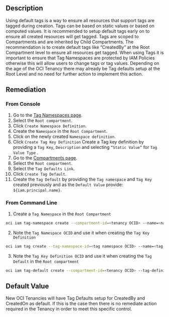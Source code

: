 ## Description

Using default tags is a way to ensure all resources that support tags are tagged during creation. Tags can be based on static values or based on computed values. It is recommended to setup default tags early on to ensure all created resources will get tagged. Tags are scoped to Compartments and are inherited by Child Compartments. The recommendation is to create default tags like “CreatedBy” at the Root Compartment level to ensure all resources get tagged. When using Tags it is important to ensure that Tag Namespaces are protected by IAM Policies otherwise this will allow users to change tags or tag values. Depending on the age of the OCI Tenancy there may already be Tag defaults setup at the Root Level and no need for further action to implement this action.

## Remediation

### From Console

1. Go to the [Tag Namespaces page](https://console.us-ashburn1.oraclecloud.com/identity/tag-namespaces).
2. Select the `Root compartment`.
3. Click `Create Namespace Definition`.
4. Create the `Namespace` in the `Root Compartment`.
5. Click on the newly created `Namespace definition`.
6. Click `Create Tag Key Definition` Create a Tag key definition by providing a `Tag Key`, `Description` and selecting `“Static Value”` for `Tag Value Type` .
7. Go to the [Compartments page](https://console.us-ashburn-1.oraclecloud.com/identity/compartments).
8. Select the `Root compartment`.
9. Select the `Tag Defaults Link`.
10. Click `Create Tag Default`.
11. Create the `Tag Default` by providing the `Tag namespace` and `Tag Key` created previously and as the `Default Value` provide: `${iam.principal.name}`.

### From Command Line

1. Create a `Tag Namespace` in the `Root Compartment`

```bash
oci iam tag-namespace create --compartment-id=<tenancy OCID> --name=<name> -- description=<description> --query data.{"\"Tag Namespace OCID\":id"} --output table
```

2. Note the `Tag Namespace OCID` and use it when creating the `Tag Key Definition`

```bash
oci iam tag create --tag-namespace-id=<tag namespace OCID> --name=<tag namespace OCID> --description=<description> --query data.{"\"Tag Key Definition OCID\":id"} --output table
```

3. Note the `Tag Key Definition OCID` and use it when creating the `Tag Default` in the `Root compartment`

```bash
oci iam tag-default create --compartment-id=<tenancy OCID> --tag-definitionid=<tag key definition id> --value="\${iam.principal.name}"
```

## Default Value

New OCI Tenancies will have Tag Defaults setup for CreatedBy and CreatedOn as default. If this is the case then there is no remediate action required in the Tenancy in order to meet this specific control.
